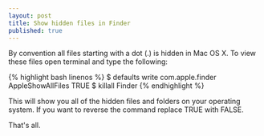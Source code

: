 ```yaml
---
layout: post
title: Show hidden files in Finder
published: true
---
```


By convention all files starting with a dot (.) is hidden in Mac OS X. To view these files open terminal and type the following:

{% highlight bash linenos %}
$ defaults write com.apple.finder AppleShowAllFiles TRUE
$ killall Finder
{% endhighlight %}

This will show you all of the hidden files and folders on your operating system. If you want to reverse the command replace TRUE with FALSE.

That's all.
